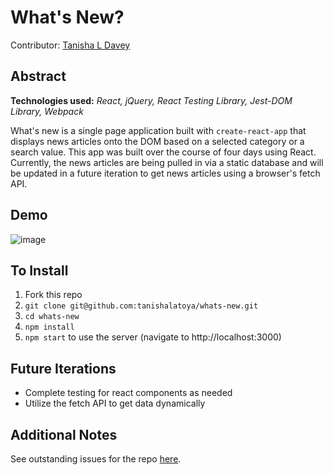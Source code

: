 # What's New?
Contributor: [Tanisha L Davey](https://github.com/tanishalatoya)


## Abstract
**Technologies used:** _React, jQuery, React Testing Library, Jest-DOM Library, Webpack_

What's new is a single page application built with `create-react-app` that displays news articles onto the DOM based on a selected category or a search value. This app was built over the course of four days using React. Currently, the news articles are being pulled in via a static database and will be updated in a future iteration to get news articles using a browser's fetch API. 


## Demo

![image](https://media.giphy.com/media/fw21BiJVztQUxwj3bn/giphy.gif)


## To Install
1. Fork this repo
1. `git clone git@github.com:tanishalatoya/whats-new.git`
1. `cd whats-new`
1. `npm install`
1. `npm start` to use the server (navigate to http://localhost:3000)

## Future Iterations
* Complete testing for react components as needed
* Utilize the fetch API to get data dynamically


## Additional Notes
See outstanding issues for the repo [here](https://github.com/tanishalatoya/whats-new/issues).


